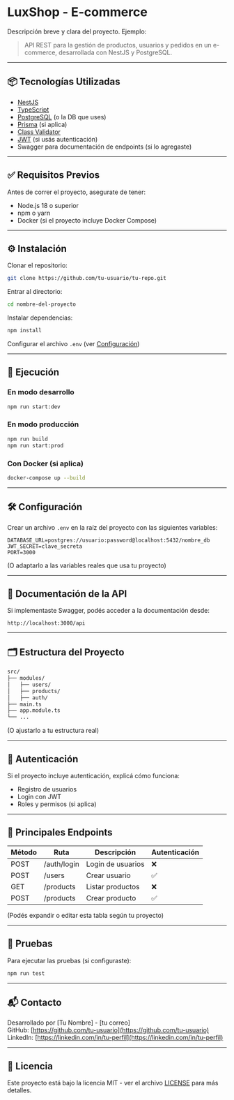 
# LuxShop - E-commerce

Descripción breve y clara del proyecto. Ejemplo:  
> API REST para la gestión de productos, usuarios y pedidos en un e-commerce, desarrollada con NestJS y PostgreSQL.

---

## 📦 Tecnologías Utilizadas

- [NestJS](https://nestjs.com/)
- [TypeScript](https://www.typescriptlang.org/)
- [PostgreSQL](https://www.postgresql.org/) (o la DB que uses)
- [Prisma](https://www.prisma.io/) (si aplica)
- [Class Validator](https://github.com/typestack/class-validator)
- [JWT](https://jwt.io/) (si usás autenticación)
- Swagger para documentación de endpoints (si lo agregaste)

---

## ✅ Requisitos Previos

Antes de correr el proyecto, asegurate de tener:

- Node.js 18 o superior
- npm o yarn
- Docker (si el proyecto incluye Docker Compose)

---

## ⚙️ Instalación

Clonar el repositorio:

```bash
git clone https://github.com/tu-usuario/tu-repo.git
```

Entrar al directorio:

```bash
cd nombre-del-proyecto
```

Instalar dependencias:

```bash
npm install
```

Configurar el archivo `.env` (ver [Configuración](#️-configuración))

---

## 🚀 Ejecución

### En modo desarrollo

```bash
npm run start:dev
```

### En modo producción

```bash
npm run build
npm run start:prod
```

### Con Docker (si aplica)

```bash
docker-compose up --build
```

---

## 🛠️ Configuración

Crear un archivo `.env` en la raíz del proyecto con las siguientes variables:

```env
DATABASE_URL=postgres://usuario:password@localhost:5432/nombre_db
JWT_SECRET=clave_secreta
PORT=3000
```

(O adaptarlo a las variables reales que usa tu proyecto)

---

## 📖 Documentación de la API

Si implementaste Swagger, podés acceder a la documentación desde:

```
http://localhost:3000/api
```

---

## 🗂️ Estructura del Proyecto

```bash
src/
├── modules/
│   ├── users/
│   ├── products/
│   ├── auth/
├── main.ts
├── app.module.ts
└── ...
```

(O ajustarlo a tu estructura real)

---

## 🔑 Autenticación

Si el proyecto incluye autenticación, explicá cómo funciona:

- Registro de usuarios
- Login con JWT
- Roles y permisos (si aplica)

---

## 📡 Principales Endpoints

| Método | Ruta        | Descripción             | Autenticación |
|-------|-------------|---------------------|-----------------|
| POST   | /auth/login  | Login de usuarios     | ❌ |
| POST   | /users       | Crear usuario          | ✅ |
| GET    | /products    | Listar productos       | ❌ |
| POST   | /products    | Crear producto         | ✅ |

(Podés expandir o editar esta tabla según tu proyecto)

---

## 🧪 Pruebas

Para ejecutar las pruebas (si configuraste):

```bash
npm run test
```

---

## 📬 Contacto

Desarrollado por [Tu Nombre] - [tu correo]  
GitHub: [https://github.com/tu-usuario](https://github.com/tu-usuario)  
LinkedIn: [https://linkedin.com/in/tu-perfil](https://linkedin.com/in/tu-perfil)

---

## 📄 Licencia

Este proyecto está bajo la licencia MIT - ver el archivo [LICENSE](LICENSE) para más detalles.
